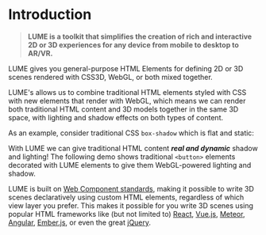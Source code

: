 # Introduction

<!-- #### **LUME is a toolkit that simplifies the creation of rich and interactive 2D or 3D experiences for any device from mobile to desktop to AR/VR.** -->

> **LUME is a toolkit that simplifies the creation of rich and interactive 2D or 3D experiences for any device from mobile to desktop to AR/VR.**

<h3 style="display: none;">
  <a href="//lume.io">Home</a>&nbsp;&nbsp;·&nbsp;
  <a href="//lume.io/docs">Documentation</a>&nbsp;&nbsp;·&nbsp;
  <a href="//lume.io/docs/#/examples/hello3d">Examples</a>&nbsp;&nbsp;·&nbsp;
  <a href="//lume.community">Forum</a>&nbsp;&nbsp;·&nbsp;
  <a href="//discord.gg/PgeyevP">Chat</a>&nbsp;&nbsp;·&nbsp;
  <a href="//github.com/lume/lume">Source</a>
</h3>

LUME gives you general-purpose HTML Elements for defining 2D or 3D scenes
rendered with CSS3D, WebGL, or both mixed together.

LUME's allows us to combine traditional HTML elements styled with
CSS with new elements that render with WebGL, which means we can render both
traditional HTML content and 3D models together in the same 3D space, with
lighting and shadow effects on both types of content.

As an example, consider traditional CSS `box-shadow` which is flat and static:

<div id="traditional"></div>

With LUME we can give traditional HTML content **_real and dynamic_** shadow and
lighting! The following demo shows traditional `<button>` elements decorated
with LUME elements to give them WebGL-powered lighting and shadow.

<div id="dynamic"></div>

LUME is built on [Web Component
standards](https://www.w3.org/standards/techs/components#w3c_all), making it
possible to write 3D scenes declaratively using custom HTML elements,
regardless of which view layer you prefer. This makes it possible for you write
3D scenes using popular HTML frameworks like (but not limited to)
[React](https://facebook.github.io/react), [Vue.js](https://vuejs.org),
[Meteor](http://meteor.com), [Angular](https://angular.io),
[Ember.js](https://www.emberjs.com), or even the great
[jQuery](http://jquery.com).

<script>
  new Vue({
    el: '#traditional',
    template: '<live-code :template="code" :autorun="true" mode="html>iframe" />',
    data: {
      code: stripIndent(`
        <style>
          body, html {
            width: 100%;
            height: 100%;
            margin: 0;
            padding: 0;
            overflow: hidden;
            font-family: sans-serif;
            background: #62b997;
          }
          div {
            width: 100px;
            height: 100px;
            box-shadow: 10px 10px 10px rgba(0,0,0,0.3);
            background: skyblue;
            position: absolute;
            left: 50%;
            top: 50%;
            transform: translate(-50%, -50%);
          }
        <\/style>

        <div align="center"> <p>static</p> </div>
      `)
    },
  })
  new Vue({
    el: '#dynamic',
    template: '<live-code :template="code" :autorun="true" mode="html>iframe" />',
    data: { code: buttonsWithShadowExample },
  })
</script>
